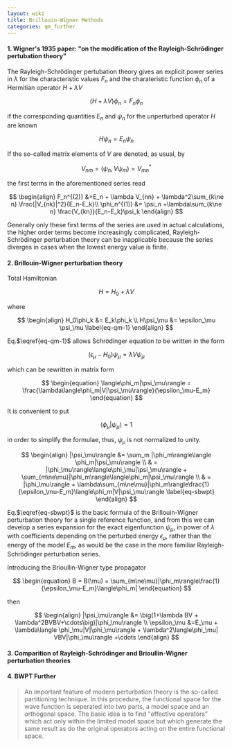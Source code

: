 ```yaml
---
layout: wiki
title: Brillouin-Wigner Methods
categories: qm_further
---
```


#### 1. Wigner's 1935 paper: "on the modification of the Rayleigh-Schrödinger pertubation theory"
The Rayleigh-Schrödinger pertubation theory gives an explicit power series in $\lambda$ for the characteristic values $F_n$ and the charateristic function $\phi_n$ of a Hermitian operator $H+\lambda V$

$$
\begin{equation}
(H+\lambda V)\phi_n = F_n\phi_n
\end{equation}
$$

if the corresponding quantities $E_n$ and $\psi_n$ for the unperturbed operator $H$ are known

$$
\begin{equation}
H\psi_n = E_n\psi_n
\end{equation}
$$

If the so-called matrix elements of $V$ are denoted, as usual, by

$$
\begin{equation}
V_{nm} = (\psi_n,V\psi_m) = V_{mn}^*
\end{equation}
$$

the first terms in the aforementioned series read

$$
\begin{align}
F_n^{(2)} &=E_n + \lambda V_{nn} + \lambda^2\sum_{k\ne n} \frac{|V_{nk}|^2}{E_n-E_k}\\
\phi_n^{(1)} &= \psi_n +\lambda\sum_{k\ne n} \frac{V_{kn}}{E_n-E_k}\psi_k
\end{align}
$$

Generally only these first terms of the series are used in actual calculations, the higher order terms become increasingly complicated, Rayleigh-Schrödinger perturbation theory can be inapplicable because the series diverges in cases when the lowest energy value is finite.

#### 2. Brillouin-Wigner perturbation theory
Total Hamiltonian 

$$
\begin{equation}
H = H_0 + \lambda V
\end{equation}
$$

where

$$
\begin{align}
H_0\phi_k &= E_k\phi_k \\
H\psi_\mu &= \epsilon_\mu \psi_\mu \label{eq-qm-1}
\end{align}
$$

Eq.$\eqref{eq-qm-1}$ allows Schrödinger equation to be written in the form

$$
\begin{equation}
\big(\epsilon_\mu - H_0\big)\psi_\mu = \lambda V\psi_\mu
\end{equation}
$$

which can be rewritten  in matrix form

$$
\begin{equation}
\langle\phi_m|\psi_\mu\rangle = \frac{\lambda\langle\phi_m|V|\psi_\mu\rangle}{\epsilon_\mu-E_m}
\end{equation}
$$

It is convenient to put

$$
\begin{equation}
\langle \phi_\mu|\psi_\mu\rangle = 1
\end{equation}
$$

in order to simplify the formulae, thus, $\psi_\mu$ is not normalized to unity.

$$
\begin{align}
|\psi_\mu\rangle &= \sum_m |\phi_m\rangle\langle \phi_m|\psi_\mu\rangle \\
& = |\phi_\mu\rangle\langle\phi_\mu|\psi_\mu\rangle + \sum_{m\ne\mu}|\phi_m\rangle\langle\phi_m|\psi_\mu\rangle \\
& = |\phi_\mu\rangle + \lambda\sum_{m\ne\mu}|\phi_m\rangle\frac{1}{\epsilon_\mu-E_m}\langle\phi_m|V|\psi_\mu\rangle \label{eq-sbwpt}
\end{align}
$$

Eq.$\eqref{eq-sbwpt}$ is the basic formula of the Brillouin-Wigner perturbation theory for a single reference function, and from this we can develop a series expansion for the exact eigenfunction $\psi_\mu$, in power of $\lambda$ with coefficients depending on the perturbed energy $\epsilon_\mu$, rather than the energy of the model $E_m$, as would be the case in the more familiar Rayleigh-Schrödinger perturbation series.

Introducing the Brioullin-Wigner type propagator

$$
\begin{equation}
B = B(\mu) = \sum_{m\ne\mu}|\phi_m\rangle\frac{1}{\epsilon_\mu-E_m}\langle\phi_m|
\end{equation}
$$

then 

$$
\begin{align}
|\psi_\mu\rangle &= \big(1+\lambda BV + \lambda^2BVBV+\cdots\big)|\phi_\mu\rangle \\
\epsilon_\mu &=E_\mu + \lambda\langle \phi_\mu|V|\phi_\mu\rangle + \lambda^2\langle\phi_\mu| VBV|\phi_\mu\rangle +\cdots
\end{align}
$$

#### 3. Comparition of Rayleigh-Schrödinger and Brioullin-Wigner perturbation theories



#### 4. BWPT Further
> An important feature of modern perturbation theory is the so-called partitioning technique. In 
> this procedure, the functional space for the wave function is seperated into two parts, a model 
> space and an orthogonal space. The basic idea is to find "effective operators" which act only 
> within the limited model space but which generate the same result as do the original operators 
> acting on the entire functional space.


